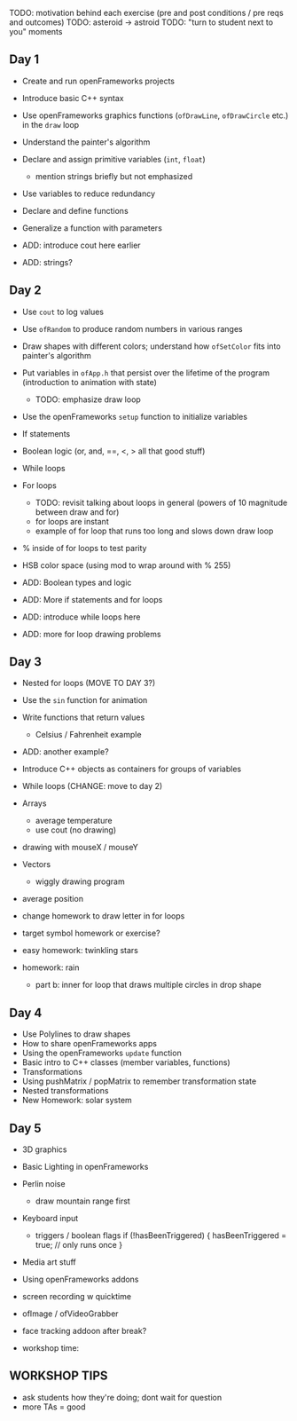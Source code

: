 TODO: motivation behind each exercise (pre and post conditions / pre reqs and outcomes)
TODO: asteroid -> astroid 
TODO: "turn to student next to you" moments

## Day 1

- Create and run openFrameworks projects
- Introduce basic C++ syntax
- Use openFrameworks graphics functions (`ofDrawLine`, `ofDrawCircle` etc.) in the `draw` loop
- Understand the painter's algorithm
- Declare and assign primitive variables (`int`, `float`)
    - mention strings briefly but not emphasized
- Use variables to reduce redundancy
- Declare and define functions
- Generalize a function with parameters

- ADD: introduce cout here earlier
- ADD: strings?

## Day 2

- Use `cout` to log values
- Use `ofRandom` to produce random numbers in various ranges
- Draw shapes with different colors; understand how `ofSetColor` fits into painter's algorithm
- Put variables in `ofApp.h` that persist over the lifetime of the program (introduction to animation with state)
    - TODO: emphasize draw loop
- Use the openFrameworks `setup` function to initialize variables
- If statements
- Boolean logic (or, and, ==, <, > all that good stuff)
- While loops
- For loops
  - TODO: revisit talking about loops in general (powers of 10 magnitude between draw and for)
  - for loops are instant
  - example of for loop that runs too long and slows down draw loop
- % inside of for loops to test parity
- HSB color space (using mod to wrap around with % 255)

- ADD: Boolean types and logic
- ADD: More if statements and for loops
- ADD: introduce while loops here
- ADD: more for loop drawing problems



## Day 3

- Nested for loops (MOVE TO DAY 3?)
- Use the `sin` function for animation
- Write functions that return values
    - Celsius / Fahrenheit example
- ADD: another example?

- Introduce C++ objects as containers for groups of variables
- While loops (CHANGE: move to day 2)

- Arrays
    - average temperature
    - use cout (no drawing)

- drawing with mouseX / mouseY

- Vectors
  - wiggly drawing program

- average position


- change homework to draw letter in for loops
- target symbol homework or exercise?

- easy homework: twinkling stars
- homework: rain
    - part b: inner for loop that draws multiple circles in drop shape

## Day 4

- Use Polylines to draw shapes
- How to share openFrameworks apps
- Using the openFrameworks `update` function
- Basic intro to C++ classes (member variables, functions)
- Transformations
- Using pushMatrix / popMatrix to remember transformation state
- Nested transformations
- New Homework: solar system

## Day 5

- 3D graphics
- Basic Lighting in openFrameworks
- Perlin noise
    - draw mountain range first
- Keyboard input
    - triggers / boolean flags
      if (!hasBeenTriggered) {
        hasBeenTriggered = true;
        // only runs once
      }
- Media art stuff
- Using openFrameworks addons
- screen recording w quicktime
- ofImage / ofVideoGrabber
- face tracking addoon after break?

- workshop time: 




WORKSHOP TIPS
-------------

- ask students how they're doing; dont wait for question
- more TAs = good

